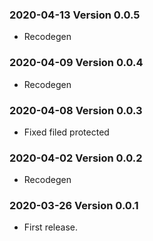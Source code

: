 ### 2020-04-13 Version 0.0.5
* Recodegen

### 2020-04-09 Version 0.0.4
* Recodegen

### 2020-04-08 Version 0.0.3
* Fixed filed protected

### 2020-04-02 Version 0.0.2
* Recodegen

### 2020-03-26 Version 0.0.1
* First release.